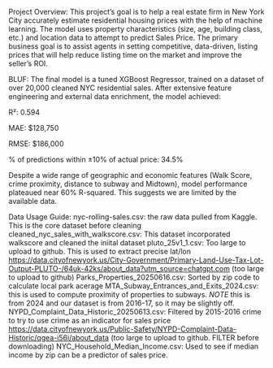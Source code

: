 Project Overview:
This project’s goal is to help a real estate firm in New York City accurately estimate residential housing prices with the help of machine learning. The model uses property characteristics (size, age, building class, etc.) and location data to attempt to predict Sales Price. The primary business goal is to assist agents in setting competitive, data-driven, listing prices that will help reduce listing time on the market and improve the seller’s ROI.

BLUF:
The final model is a tuned XGBoost Regressor, trained on a dataset of over 20,000 cleaned NYC residential sales. After extensive feature engineering and external data enrichment, the model achieved:

R²: 0.594

MAE: $128,750

RMSE: $186,000

% of predictions within ±10% of actual price: 34.5%

Despite a wide range of geographic and economic features (Walk Score, crime proximity, distance to subway and Midtown), model performance plateaued near 60% R-squared. This suggests we are limited by the available data.

Data Usage Guide:
nyc-rolling-sales.csv: the raw data pulled from Kaggle. This is the core dataset before cleaning
cleaned_nyc_sales_with_walkscore.csv: This dataset incorporated walkscore and cleaned the iniital dataset
pluto_25v1_1.csv: Too large to upload to github. This is used to extract precise lat/lon
https://data.cityofnewyork.us/City-Government/Primary-Land-Use-Tax-Lot-Output-PLUTO-/64uk-42ks/about_data?utm_source=chatgpt.com (too large to upload to github)
Parks_Properties_20250616.csv: Sorted by zip code to calculate local park acerage
MTA_Subway_Entrances_and_Exits_2024.csv: this is used to compute proximity of properties to subways. *NOTE* this is from 2024 and our dataset is from 2016-17, so it may be slightly off.
NYPD_Complaint_Data_Historic_20250613.csv: Filtered by 2015-2016 crime to try to use crime as an indicator for sales price
https://data.cityofnewyork.us/Public-Safety/NYPD-Complaint-Data-Historic/qgea-i56i/about_data (too large to upload to github. FILTER before downloading)
NYC_Household_Median_Income.csv: Used to see if median income by zip can be a predictor of sales price.
